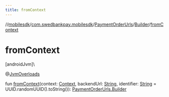 ```yaml
---
title: fromContext
---
```

//[mobilesdk](../../../../index.html)/[com.swedbankpay.mobilesdk](../../index.html)/[PaymentOrderUrls](../index.html)/[Builder](index.html)/[fromContext](from-context.html)



# fromContext



[androidJvm]\




@[JvmOverloads](https://kotlinlang.org/api/latest/jvm/stdlib/kotlin.jvm/-jvm-overloads/index.html)



fun [fromContext](from-context.html)(context: [Context](https://developer.android.com/reference/kotlin/android/content/Context.html), backendUrl: [String](https://kotlinlang.org/api/latest/jvm/stdlib/kotlin/-string/index.html), identifier: [String](https://kotlinlang.org/api/latest/jvm/stdlib/kotlin/-string/index.html) = UUID.randomUUID().toString()): [PaymentOrderUrls.Builder](index.html)




